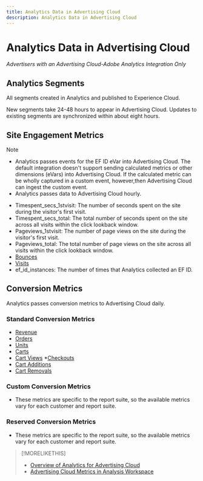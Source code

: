 ```yaml
---
title: Analytics Data in Advertising Cloud
description: Analytics Data in Advertising Cloud
---
```


# Analytics Data in Advertising Cloud

*Advertisers with an Advertising Cloud-Adobe Analytics Integration Only*

## Analytics Segments

All segments created in Analytics and published to Experience Cloud.

New segments take 24-48 hours to appear in Advertising Cloud. Updates to existing segments are synchronized within about eight hours.

## Site Engagement Metrics

>[!NOTE]
>
>* Analytics passes events for the EF ID eVar into Advertising Cloud.  The default integration doesn't support sending calculated metrics or other dimensions (eVars) into Advertising Cloud. If the calculated metric can be wholly captured in a custom event, however,then Advertising Cloud can ingest the custom event.
>* Analytics passes data to Advertising Cloud hourly.

* Timespent_secs_1stvisit: The number of seconds spent on the site during the visitor's first visit.
* Timespent_secs_total: The total number of seconds spent on the site across all visits within the click lookback window.
* Pageviews_1stvisit: The number of page views on the site during the visitor's first visit.
* Pageviews_total: The total number of page views on the site across all visits within the click lookback window.
* [Bounces](https://experienceleague.adobe.com/docs/analytics/components/metrics/bounces.html?lang=en#metrics)
* [Visits](https://experienceleague.adobe.com/docs/analytics/components/metrics/visits.html?lang=en#metrics)
* ef_id_instances: The number of times that Analytics collected an EF ID.

## Conversion Metrics

Analytics passes conversion metrics to Advertising Cloud daily.

### Standard Conversion Metrics

* [Revenue](https://experienceleague.adobe.com/docs/analytics/components/metrics/revenue.html)
* [Orders](https://experienceleague.adobe.com/docs/analytics/components/metrics/orders.html?lang=en)
* [Units](https://experienceleague.adobe.com/docs/analytics/components/metrics/units.html?lang=en)
* [Carts](https://experienceleague.adobe.com/docs/analytics/components/metrics/carts.html?lang=en)
* [Cart Views](https://experienceleague.adobe.com/docs/analytics/components/metrics/cart-views.html)
*[Checkouts](https://experienceleague.adobe.com/docs/analytics/components/metrics/checkouts.html)
* [Cart Additions](https://experienceleague.adobe.com/docs/analytics/components/metrics/cart-additions.html)
* [Cart Removals](https://experienceleague.adobe.com/docs/analytics/components/metrics/cart-removals.html)

### Custom Conversion Metrics

* These metrics are specific to the report suite, so the available metrics vary for each customer and report suite.

### Reserved Conversion Metrics

* These metrics are specific to the report suite, so the available metrics vary for each customer and report suite.

>[!MORELIKETHIS]
>
>* [Overview of Analytics for Advertising Cloud](overview.md)
>* [Advertising Cloud Metrics in Analysis Workspace](/help/dsp/integrations/analytics/advertising-cloud-metrics-in-analytics.md)
